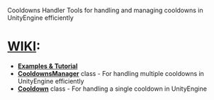 Cooldowns Handler
Tools for handling and managing cooldowns in UnityEngine efficiently

# [WIKI]:
* **[Examples & Tutorial]**
* **[CooldownsManager]** class - 
For handling multiple cooldowns in UnityEngine efficiently
* **[Cooldown]** class - 
For handling a single cooldown in UnityEngine

[WIKI]: https://github.com/JosepeDev/UnityCooldownsHandler/wiki
[Examples & Tutorial]: https://github.com/JosepeDev/UnityCooldownsHandler/wiki/Examples-&-Tutorial
[CooldownsManager]: https://github.com/JosepeDev/UnityCooldownsHandler/wiki/CooldownsManager-Class
[Cooldown]: https://github.com/JosepeDev/UnityCooldownsHandler/wiki/Cooldown-Class
